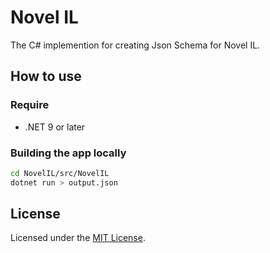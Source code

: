 # Novel IL

The C# implemention for creating Json Schema for Novel IL.

## How to use

### Require

- .NET 9 or later

### Building the app locally

```sh
cd NovelIL/src/NovelIL
dotnet run > output.json
```

## License

Licensed under the [MIT License](../LICENSE).
